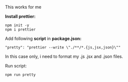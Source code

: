 This works for me

**Install prettier:**

```
npm init -y
npm i prettier

```

Add following **script** in **package.json:**

```
"pretty": "prettier --write \"./**/*.{js,jsx,json}\""

```

In this case only, i need to format my .js .jsx and .json files.

Run script:

```
npm run pretty
```